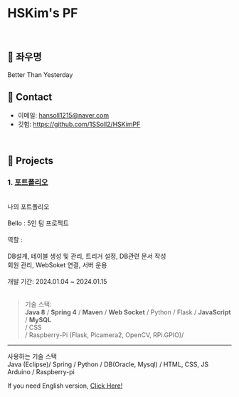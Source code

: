 # HSKim's PF
>

</br>

## :pushpin: 좌우명
Better Than Yesterday<br>


## :pushpin: Contact
- 이메일: hansoll1215@naver.com
- 깃헙: https://github.com/1SSoll2/HSKimPF

</br>

## :pushpin: Projects
### 1. [포트폴리오](https://github.com/2023-SMHRD-KDT-IOT-4/Bello/tree/new_socket_version)
<br>
나의 포트폴리오 <br><br>
Bello : 5인 팀 프로젝트 <br><br>
역할 : <br><br>
DB설계, 테이블 생성 및 관리, 트리거 설정, DB관련 문서 작성 <br>
회원 관리, WebSoket 연결, 서버 운용 <br><br>
개발 기간: 2024.01.04 ~ 2024.01.15<br><br>
 
>기술 스택:  
><b>Java 8</b> / <b>Spring 4</b> / <b>Maven</b> / <b>Web Socket</b> / Python / Flask / <b>JavaScript</b> / <b>MySQL</b> <br>
>/ CSS  <br>
>/ Raspberry-Pi (Flask, Picamera2, OpenCV, RPi.GPIO)/
><br>


---
사용하는 기술 스택 <br>
Java (Eclipse)/ Spring / Python / DB(Oracle, Mysql) / HTML, CSS, JS <br>
Arduino / Raspberry-pi

If you need English version, <a href="https://github.com/1SSoll2/HSKimPF/blob/main/EnglishVer.md">Click Here!</a>
